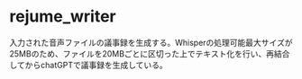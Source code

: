 # rejume_writer
入力された音声ファイルの議事録を生成する。Whisperの処理可能最大サイズが25MBのため、ファイルを20MBごとに区切った上でテキスト化を行い、再結合してからchatGPTで議事録を生成している。
